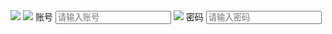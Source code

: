 <view class="container"> 
 
 <view class="login-icon"> 
 <image class="login-img" src="/images/7.jpg"></image> 
 </view> 
 <view class="login-from"> 
 
 <!--账号-->
 <view class="inputView"> 
  <image class="nameImage" src="/images/6.png"></image> 
  <label class="loginLab">账号</label> 
  <input class="inputText" placeholder="请输入账号" bindinput="usernameInput" /> 
  </view>
 </view> 
 </view>
 
<!--密码-->
 <view class="inputView"> 
  <image class="keyImage" src="/images/5.png"></image> 
  <label class="loginLab">密码</label> 
  <input class="inputText" password="true" placeholder="请输入密码" bindinput="passwordInput" /> 
 </view> 

